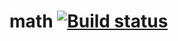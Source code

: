# math [![Build status](https://ci.appveyor.com/api/projects/status/0ola0q35jlu5rosp/branch/main?svg=true)](https://ci.appveyor.com/project/barsich/math/branch/main)
